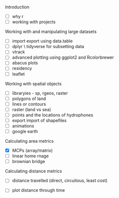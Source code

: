 Introduction
- [ ] why r
- [ ] working with projects

Working with and manipulating large datasets
- [ ] import export using data.table
- [ ] dplyr \ tidyverse for subsetting data
- [ ] vtrack  
- [ ] advanced plotting using ggplot2 and Rcolorbrewer 
- [ ] abacus plots
- [ ] residency
- [ ] leaflet

Working with spatial objects
- [ ] libraryies - sp, rgeos, raster
- [ ] polygons of land
- [ ] lines or contours
- [ ] raster (land vs sea)
- [ ] points and the locations of hydrophones
- [ ] export import of shapefiles
- [ ] animations 
- [ ] google earth

Calculating area metrics
- [X] MCPs (array/matrix)
- [ ] linear home rnage
- [ ] brownian bridge

Calculating distance metrics
- [ ] distance travelled (direct, circuitous, least cost)
- [ ] plot distance through time


